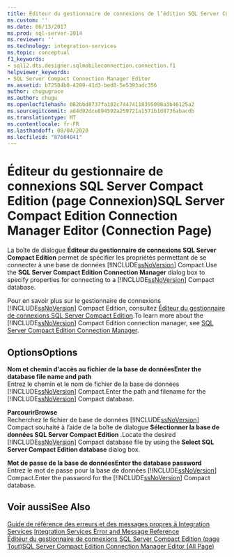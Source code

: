 ```yaml
---
title: Éditeur du gestionnaire de connexions de l’édition SQL Server Compact (page connexion) | Microsoft Docs
ms.custom: ''
ms.date: 06/13/2017
ms.prod: sql-server-2014
ms.reviewer: ''
ms.technology: integration-services
ms.topic: conceptual
f1_keywords:
- sql12.dts.designer.sqlmobileconnection.connection.f1
helpviewer_keywords:
- SQL Server Compact Connection Manager Editor
ms.assetid: b72584b8-4289-41d3-bed8-5e5393adc356
author: chugugrace
ms.author: chugu
ms.openlocfilehash: 082bbd8737fa102c74474118395098a3b46125a2
ms.sourcegitcommit: ad4d92dce894592a259721a1571b1d8736abacdb
ms.translationtype: MT
ms.contentlocale: fr-FR
ms.lasthandoff: 08/04/2020
ms.locfileid: "87604041"
---
```

# <a name="sql-server-compact-edition-connection-manager-editor-connection-page"></a><span data-ttu-id="3a9f1-102">Éditeur du gestionnaire de connexions SQL Server Compact Edition (page Connexion)</span><span class="sxs-lookup"><span data-stu-id="3a9f1-102">SQL Server Compact Edition Connection Manager Editor (Connection Page)</span></span>
  <span data-ttu-id="3a9f1-103">La boîte de dialogue **Éditeur du gestionnaire de connexions SQL Server Compact Edition** permet de spécifier les propriétés permettant de se connecter à une base de données [!INCLUDE[ssNoVersion](../includes/ssnoversion-md.md)] Compact.</span><span class="sxs-lookup"><span data-stu-id="3a9f1-103">Use the **SQL Server Compact Edition Connection Manager** dialog box to specify properties for connecting to a [!INCLUDE[ssNoVersion](../includes/ssnoversion-md.md)] Compact database.</span></span>  
  
 <span data-ttu-id="3a9f1-104">Pour en savoir plus sur le gestionnaire de connexions [!INCLUDE[ssNoVersion](../includes/ssnoversion-md.md)] Compact Edition, consultez [Éditeur du gestionnaire de connexions SQL Server Compact Edition](connection-manager/sql-server-compact-edition-connection-manager.md).</span><span class="sxs-lookup"><span data-stu-id="3a9f1-104">To learn more about the [!INCLUDE[ssNoVersion](../includes/ssnoversion-md.md)] Compact Edition connection manager, see [SQL Server Compact Edition Connection Manager](connection-manager/sql-server-compact-edition-connection-manager.md).</span></span>  
  
## <a name="options"></a><span data-ttu-id="3a9f1-105">Options</span><span class="sxs-lookup"><span data-stu-id="3a9f1-105">Options</span></span>  
 <span data-ttu-id="3a9f1-106">**Nom et chemin d'accès au fichier de la base de données**</span><span class="sxs-lookup"><span data-stu-id="3a9f1-106">**Enter the database file name and path**</span></span>  
 <span data-ttu-id="3a9f1-107">Entrez le chemin et le nom de fichier de la base de données [!INCLUDE[ssNoVersion](../includes/ssnoversion-md.md)] Compact.</span><span class="sxs-lookup"><span data-stu-id="3a9f1-107">Enter the path and filename for the [!INCLUDE[ssNoVersion](../includes/ssnoversion-md.md)] Compact database.</span></span>  
  
 <span data-ttu-id="3a9f1-108">**Parcourir**</span><span class="sxs-lookup"><span data-stu-id="3a9f1-108">**Browse**</span></span>  
 <span data-ttu-id="3a9f1-109">Recherchez le fichier de base de données [!INCLUDE[ssNoVersion](../includes/ssnoversion-md.md)] Compact souhaité à l’aide de la boîte de dialogue **Sélectionner la base de données SQL Server Compact Edition** .</span><span class="sxs-lookup"><span data-stu-id="3a9f1-109">Locate the desired [!INCLUDE[ssNoVersion](../includes/ssnoversion-md.md)] Compact database file by using the **Select SQL Server Compact Edition database** dialog box.</span></span>  
  
 <span data-ttu-id="3a9f1-110">**Mot de passe de la base de données**</span><span class="sxs-lookup"><span data-stu-id="3a9f1-110">**Enter the database password**</span></span>  
 <span data-ttu-id="3a9f1-111">Entrez le mot de passe pour la base de données [!INCLUDE[ssNoVersion](../includes/ssnoversion-md.md)] Compact.</span><span class="sxs-lookup"><span data-stu-id="3a9f1-111">Enter the password for the [!INCLUDE[ssNoVersion](../includes/ssnoversion-md.md)] Compact database.</span></span>  
  
## <a name="see-also"></a><span data-ttu-id="3a9f1-112">Voir aussi</span><span class="sxs-lookup"><span data-stu-id="3a9f1-112">See Also</span></span>  
 <span data-ttu-id="3a9f1-113">[Guide de référence des erreurs et des messages propres à Integration Services](../../2014/integration-services/integration-services-error-and-message-reference.md) </span><span class="sxs-lookup"><span data-stu-id="3a9f1-113">[Integration Services Error and Message Reference](../../2014/integration-services/integration-services-error-and-message-reference.md) </span></span>  
 [<span data-ttu-id="3a9f1-114">Éditeur du gestionnaire de connexions SQL Server Compact Edition &#40;page Tout&#41;</span><span class="sxs-lookup"><span data-stu-id="3a9f1-114">SQL Server Compact Edition Connection Manager Editor &#40;All Page&#41;</span></span>](../../2014/integration-services/sql-server-compact-edition-connection-manager-editor-all-page.md)  
  
  
